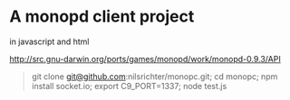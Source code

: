 # A monopd client project

in javascript and html


http://src.gnu-darwin.org/ports/games/monopd/work/monopd-0.9.3/API

> git clone git@github.com:nilsrichter/monopc.git; cd monopc; npm install socket.io; export C9_PORT=1337; node test.js